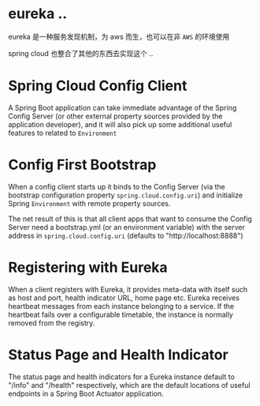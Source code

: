 # eureka ..

eureka 是一种服务发现机制，为 aws 而生，也可以在非 `AWS`  的环境使用 

spring cloud 也整合了其他的东西去实现这个 ..

# Spring Cloud Config Client

A Spring Boot application can take immediate advantage of the Spring Config Server (or other 
external property sources provided by the application developer), and it will also pick up some 
additional useful features to related to `Environment`

# Config First Bootstrap

When a config client starts up it binds to the Config Server (via the bootstrap configuration 
property `spring.cloud.config.uri`) and initialize Spring `Environment` with remote property 
sources.

The net result of this is that all client apps that want to consume the Config Server need a 
bootstrap.yml (or an environment variable) with the server address in `spring.cloud.config.uri` 
(defaults to "http://localhost:8888") 



# Registering with Eureka

When a client registers with Eureka, it provides meta-data with itself such as host and port, 
health indicator URL, home page etc. Eureka receives heartbeat messages from each instance 
belonging to a service. If the heartbeat fails over a configurable timetable, the instance is 
normally removed from the registry.

# Status Page and Health Indicator

The status page and health indicators for a Eureka instance default to "/info" and "/health" 
respectively, which are the default locations of useful endpoints in a Spring Boot Actuator 
application.  
 
 